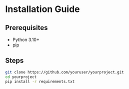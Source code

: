 # Installation Guide

## Prerequisites

- Python 3.10+
- pip

## Steps

```bash
git clone https://github.com/youruser/yourproject.git
cd yourproject
pip install -r requirements.txt
